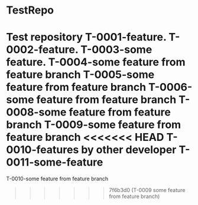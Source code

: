 # TestRepo
Test repository
T-0001-feature.
T-0002-feature.
T-0003-some feature.
T-0004-some feature from feature branch
T-0005-some feature from feature branch
T-0006-some feature from feature branch
T-0008-some feature from feature branch
T-0009-some feature from feature branch
<<<<<<< HEAD
T-0010-features by other developer
T-0011-some-feature
=======
T-0010-some feature from feature branch
>>>>>>> 7f6b3d0 (T-0009 some feature from feature branch)
